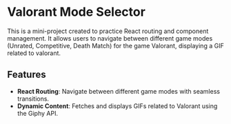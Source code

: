 # Valorant Mode Selector

This is a mini-project created to practice React routing and component management. It allows users to navigate between different game modes (Unrated, Competitive, Death Match) for the game Valorant, displaying a GIF related to valorant.

## Features

- **React Routing**: Navigate between different game modes with seamless transitions.
- **Dynamic Content**: Fetches and displays GIFs related to Valorant using the Giphy API.
